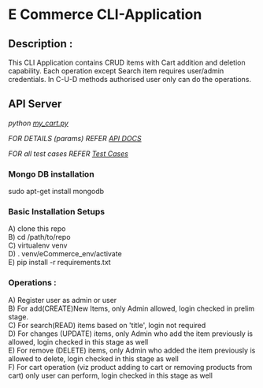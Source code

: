 # E Commerce CLI-Application

## Description : <br />
This CLI Application contains CRUD items with Cart addition and deletion capability. Each operation except Search item requires user/admin credentials. In C-U-D methods authorised user only can do the operations. <br />

##  API Server <br />
*python [my_cart.py](https://github.com/nidhiojha/eCommerce_CLI/blob/cli_application/my_cart.py)* <br />


*FOR DETAILS (params) REFER [API DOCS](https://github.com/nidhiojha/eCommerce_CLI/blob/cli_application/API_DOCS.md)* <br />

*FOR all test cases REFER [Test Cases](https://github.com/nidhiojha/eCommerce_CLI/blob/cli_application/test_cases.py)* <br />

### Mongo DB installation <br />
sudo apt-get install mongodb <br />

### Basic Installation Setups <br />
A) clone this repo <br />
B) cd /path/to/repo <br />
C) virtualenv venv <br />
D) . venv/eCommerce_env/activate <br />
E) pip install -r requirements.txt <br />


### Operations : <br />
A) Register user as admin or user <br />
B) For add(CREATE)New Items, only Admin allowed, login checked in prelim stage. <br />
C) For search(READ) items based on 'title', login not required <br />
D) For changes (UPDATE) items, only Admin who add the item previously is allowed, login checked in this stage as well <br />
E) For remove (DELETE) items, only Admin who added the item previously is allowed to delete, login checked in this stage as       well <br />
F) For cart operation (viz product adding to cart or removing products from cart) only user can perform, login checked in this stage as well <br />

